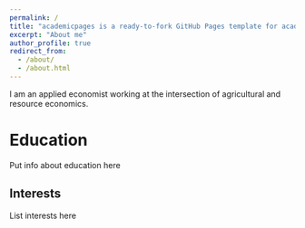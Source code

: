 ```yaml
---
permalink: /
title: "academicpages is a ready-to-fork GitHub Pages template for academic personal websites"
excerpt: "About me"
author_profile: true
redirect_from: 
  - /about/
  - /about.html
---
```


I am an applied economist working at the intersection of agricultural and resource economics. 

Education
======
Put info about education here


Interests
------
List interests here


